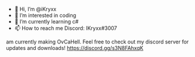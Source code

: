 - 👋 Hi, I’m @iKryxx
- 👀 I’m interested in coding
- 🌱 I’m currently learning c#
- 📫 How to reach me Discord: IKryxx#3007

<!---
iKryxx/iKryxx is a ✨ special ✨ repository because its `README.md` (this file) appears on your GitHub profile.
You can click the Preview link to take a look at your changes.
--->
am currently making OvCaHell. Feel free to check out my discord server for updates and downloads! https://discord.gg/s3N8FAhxqK
